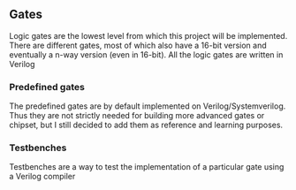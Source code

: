 ## Gates
Logic gates are the lowest level from which this project will be implemented.
There are different gates, most of which also have a 16-bit version and eventually a n-way version (even in 16-bit).
All the logic gates are written in Verilog

### Predefined gates
The predefined gates are by default implemented on Verilog/Systemverilog. Thus they are not strictly needed for building more advanced gates or chipset, but I still decided to add them as reference and learning purposes.

### Testbenches
Testbenches are a way to test the implementation of a particular gate using a Verilog compiler